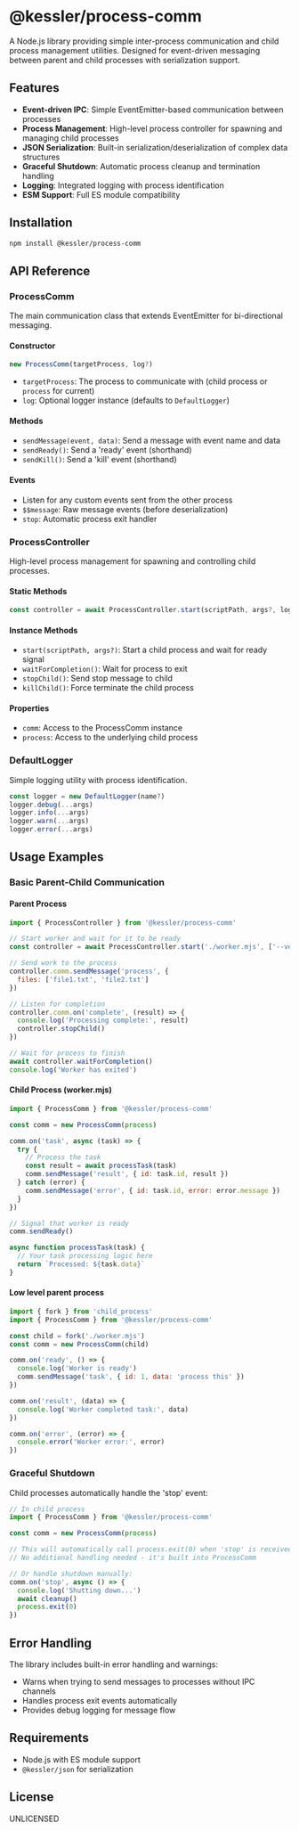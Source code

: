 # @kessler/process-comm

A Node.js library providing simple inter-process communication and child process management utilities. Designed for event-driven messaging between parent and child processes with serialization support.

## Features

- **Event-driven IPC**: Simple EventEmitter-based communication between processes
- **Process Management**: High-level process controller for spawning and managing child processes
- **JSON Serialization**: Built-in serialization/deserialization of complex data structures
- **Graceful Shutdown**: Automatic process cleanup and termination handling
- **Logging**: Integrated logging with process identification
- **ESM Support**: Full ES module compatibility

## Installation

```bash
npm install @kessler/process-comm
```

## API Reference

### ProcessComm

The main communication class that extends EventEmitter for bi-directional messaging.

#### Constructor

```js
new ProcessComm(targetProcess, log?)
```

- `targetProcess`: The process to communicate with (child process or `process` for current)
- `log`: Optional logger instance (defaults to `DefaultLogger`)

#### Methods

- `sendMessage(event, data)`: Send a message with event name and data
- `sendReady()`: Send a 'ready' event (shorthand)
- `sendKill()`: Send a 'kill' event (shorthand)

#### Events

- Listen for any custom events sent from the other process
- `$$message`: Raw message events (before deserialization)
- `stop`: Automatic process exit handler

### ProcessController

High-level process management for spawning and controlling child processes.

#### Static Methods

```js
const controller = await ProcessController.start(scriptPath, args?, log?)
```

#### Instance Methods

- `start(scriptPath, args?)`: Start a child process and wait for ready signal
- `waitForCompletion()`: Wait for process to exit
- `stopChild()`: Send stop message to child
- `killChild()`: Force terminate the child process

#### Properties

- `comm`: Access to the ProcessComm instance
- `process`: Access to the underlying child process

### DefaultLogger

Simple logging utility with process identification.

```js
const logger = new DefaultLogger(name?)
logger.debug(...args)
logger.info(...args)
logger.warn(...args)
logger.error(...args)
```

## Usage Examples

### Basic Parent-Child Communication

#### Parent Process

```js
import { ProcessController } from '@kessler/process-comm'

// Start worker and wait for it to be ready
const controller = await ProcessController.start('./worker.mjs', ['--verbose'])

// Send work to the process
controller.comm.sendMessage('process', {
  files: ['file1.txt', 'file2.txt']
})

// Listen for completion
controller.comm.on('complete', (result) => {
  console.log('Processing complete:', result)
  controller.stopChild()
})

// Wait for process to finish
await controller.waitForCompletion()
console.log('Worker has exited')
```

#### Child Process (worker.mjs)

```js
import { ProcessComm } from '@kessler/process-comm'

const comm = new ProcessComm(process)

comm.on('task', async (task) => {
  try {
    // Process the task
    const result = await processTask(task)
    comm.sendMessage('result', { id: task.id, result })
  } catch (error) {
    comm.sendMessage('error', { id: task.id, error: error.message })
  }
})

// Signal that worker is ready
comm.sendReady()

async function processTask(task) {
  // Your task processing logic here
  return `Processed: ${task.data}`
}
```

#### Low level parent process

```js
import { fork } from 'child_process'
import { ProcessComm } from '@kessler/process-comm'

const child = fork('./worker.mjs')
const comm = new ProcessComm(child)

comm.on('ready', () => {
  console.log('Worker is ready')
  comm.sendMessage('task', { id: 1, data: 'process this' })
})

comm.on('result', (data) => {
  console.log('Worker completed task:', data)
})

comm.on('error', (error) => {
  console.error('Worker error:', error)
})
```


### Graceful Shutdown

Child processes automatically handle the 'stop' event:

```js
// In child process
import { ProcessComm } from '@kessler/process-comm'

const comm = new ProcessComm(process)

// This will automatically call process.exit(0) when 'stop' is received
// No additional handling needed - it's built into ProcessComm

// Or handle shutdown manually:
comm.on('stop', async () => {
  console.log('Shutting down...')
  await cleanup()
  process.exit(0)
})
```

## Error Handling

The library includes built-in error handling and warnings:

- Warns when trying to send messages to processes without IPC channels
- Handles process exit events automatically
- Provides debug logging for message flow

## Requirements

- Node.js with ES module support
- `@kessler/json` for serialization

## License

UNLICENSED
